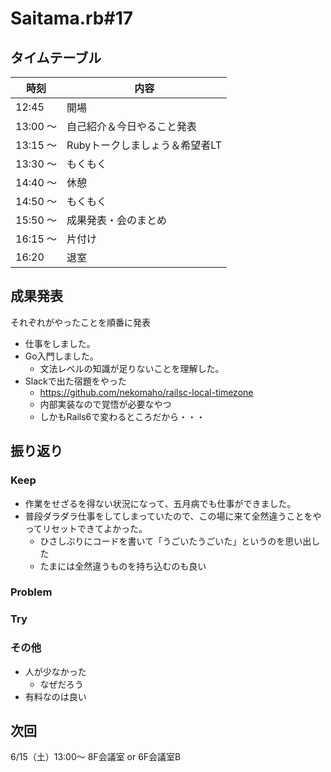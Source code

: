 # Saitama.rb#17

## タイムテーブル

| 時刻 | 内容 |
| --- | --- |
| 12:45 | 開場 |
| 13:00 ～  | 自己紹介＆今日やること発表 |
| 13:15 ～ | Rubyトークしましょう＆希望者LT |
| 13:30 ～ | もくもく |
| 14:40 ～ | 休憩 |
| 14:50 ～ | もくもく |
| 15:50 ～ | 成果発表・会のまとめ |
| 16:15 ～ | 片付け |
| 16:20 | 退室 |

## 成果発表

それぞれがやったことを順番に発表

- 仕事をしました。
- Go入門しました。
  - 文法レベルの知識が足りないことを理解した。
- Slackで出た宿題をやった
  - https://github.com/nekomaho/railsc-local-timezone
  - 内部実装なので覚悟が必要なやつ
  - しかもRails6で変わるところだから・・・

## 振り返り

### Keep

- 作業をせざるを得ない状況になって、五月病でも仕事ができました。
- 普段ダラダラ仕事をしてしまっていたので、この場に来て全然違うことをやってリセットできてよかった。
  - ひさしぶりにコードを書いて「うごいたうごいた」というのを思い出した
  - たまには全然違うものを持ち込むのも良い


### Problem


### Try


### その他

- 人が少なかった
  - なぜだろう
- 有料なのは良い

## 次回

6/15（土）13:00～ 8F会議室 or 6F会議室B
